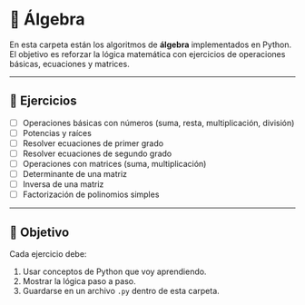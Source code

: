 # 📘 Álgebra

En esta carpeta están los algoritmos de **álgebra** implementados en Python.  
El objetivo es reforzar la lógica matemática con ejercicios de operaciones básicas, ecuaciones y matrices.  

---

## 📑 Ejercicios

- [ ] Operaciones básicas con números (suma, resta, multiplicación, división)  
- [ ] Potencias y raíces  
- [ ] Resolver ecuaciones de primer grado  
- [ ] Resolver ecuaciones de segundo grado  
- [ ] Operaciones con matrices (suma, multiplicación)  
- [ ] Determinante de una matriz  
- [ ] Inversa de una matriz  
- [ ] Factorización de polinomios simples  

---

## 🎯 Objetivo

Cada ejercicio debe:  

1. Usar conceptos de Python que voy aprendiendo.  
2. Mostrar la lógica paso a paso.  
3. Guardarse en un archivo `.py` dentro de esta carpeta.  
